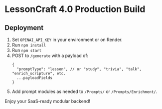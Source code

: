 # LessonCraft 4.0 Production Build

## Deployment
 
1. Set `OPENAI_API_KEY` in your environment or on Render.
2. Run `npm install`
3. Run `npm start`
4. POST to `/generate` with a payload of:
   ```
   {
     "promptType": "lesson", // or "study", "trivia", "talk", "enrich_scripture", etc.
     ...payloadFields
   }
   ```
5. Add prompt modules as needed to `/Prompts/` or `/Prompts/Enrichment/`.

Enjoy your SaaS-ready modular backend!
